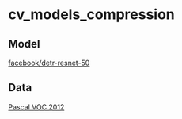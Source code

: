 # cv_models_compression

## Model

[facebook/detr-resnet-50](https://huggingface.co/facebook/detr-resnet-50)

## Data

[Pascal VOC 2012](http://host.robots.ox.ac.uk/pascal/VOC/voc2012/index.html)
